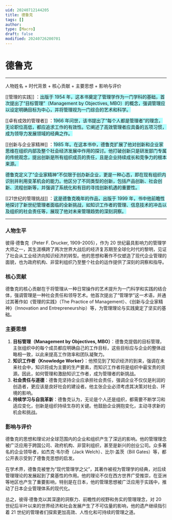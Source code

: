 ```yaml
---
uid: 20240712144205
title: 德鲁克
tags: []
author: 
type: [Macro]
draft: false
modified: 20240726200701
---
```


# 德鲁克

---

人物姓名 + 时代背景 + 核心贡献 + 主要思想 + 影响与评价

[[管理的实践]] ：<span style="background:#b1ffff">出版于 1954 年，这本书奠定了管理学作为一门学科的基础，首次提出了“目标管理”（Management by Objectives, MBO）的概念，强调管理应以设定明确目标为中心，并将管理视为一门综合的艺术和科学。</span>

[[卓有成效的管理者]] ：<span style="background:#b1ffff">1966 年问世，该书提出了“每个人都是管理者”的理念，无论职位高低，都应追求工作的有效性。它阐述了高效管理者应具备的五项习惯，成为领导力发展领域的经典之作。</span>

[[创新与企业家精神]] ：<span style="background:#b1ffff">1985 年。在这本书中，德鲁克扩展了他对创新和企业家思维在组织内部及整个社会经济发展中作用的探讨。他打破创新只是研发部门专属的传统观念，提出创新是所有组织成员的责任，且是企业持续成长和竞争力的根本来源。</span>

<span style="background:#b1ffff">德鲁克定义了“企业家精神”不仅限于创办新企业，更是一种心态，即在现有组织内识别并利用变革机会的能力。他区分了不同类型的创新，包括产品创新、社会创新、流程创新等，并强调了系统化和有目的寻找创新机遇的重要性。</span>

[[21世纪的管理挑战]] ：<span style="background:#b1ffff">这是德鲁克晚年的作品，出版于 1999 年，书中他前瞻性地探讨了新世纪管理者面临的全新挑战，如知识工作者的管理、信息技术的冲击以及组织的社会责任等，展现了他对未来管理趋势的深刻洞察。</span>

---

### 人物生平

彼得·德鲁克（Peter F. Drucker, 1909-2005），作为 20 世纪最具影响力的管理学大师之一，其生涯横跨了两次世界大战后的经济复苏期至全球化时代的黎明，见证了社会从工业经济向知识经济的转型。他的思想和著作不仅塑造了现代企业管理的面貌，也为政府机构、非营利组织乃至整个社会的运作提供了深刻的洞察和指导。

### 核心贡献

德鲁克的核心贡献在于将管理从一种日常操作的艺术提升为一门科学和实践的结合体，强调管理是一种社会责任和领导艺术。他首次提出了“管理学”这一术语，并通过其著作如《管理的实践》（The Practice of Management）、《创新与企业家精神》（Innovation and Entrepreneurship）等，为管理理论与实践奠定了坚实的基础。

### 主要思想

1. **目标管理（Management by Objectives, MBO）**：德鲁克提倡的目标管理，主张组织中的每个成员都应明确自己的工作目标，这些目标应与企业的整体战略相一致，以此来提高工作效率和团队凝聚力。
2. **知识工作者（Knowledge Worker）**：他预见到了知识经济的到来，强调在未来社会中，知识将成为主要的生产要素，而知识工作者将是组织中最宝贵的资源。因此，如何管理和激励知识工作者，成为管理者的新挑战。
3. **社会责任与道德**：德鲁克坚持企业应承担社会责任，强调企业不仅仅是利润的创造者，更应该是良好社会的建设者。他主张企业必须考虑其决策对社会、环境的影响。
4. **持续学习与自我革新**：德鲁克认为，无论是个人还是组织，都需要不断学习和适应变化，创新是组织持续生存的关键。他鼓励企业拥抱变化，主动寻求新的机会和挑战。

### 影响与评价

德鲁克的思想和理论对全球范围内的企业和组织产生了深远的影响。他的管理理念被广泛应用于跨国公司、政府机构、非营利组织，甚至是新兴的创业公司。众多著名的企业领导者，如杰克·韦尔奇（Jack Welch）、比尔·盖茨（Bill Gates）等，都公开表示受到了德鲁克思想的启发。

在学术界，德鲁克被誉为“现代管理学之父”，其著作被视为管理学的经典，对后续管理理论的发展起到了奠基性的作用。他的理论不仅在西方世界广受推崇，在亚洲等地区也产生了重要影响，特别是在日本，他的管理思想被广泛应用于实践中，推动了日本企业管理体系的现代化。

总之，彼得·德鲁克以其深邃的洞察力、前瞻性的视野和务实的管理理念，对 20 世纪后半叶以来的世界经济和社会发展产生了不可估量的影响，他的遗产继续指引着 21 世纪的管理者们探索更加高效、人性化和可持续的管理之道。